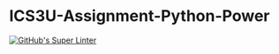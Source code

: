 # ICS3U-Assignment-Python-Power

[![GitHub's Super Linter](https://github.com/haokai-li/ICS3U-Assignment4-Python-Power/workflows/GitHub's%20Super%20Linter/badge.svg)](https://github.com/haokai-li/ICS3U-Assignment4-Python-Power/actions)
